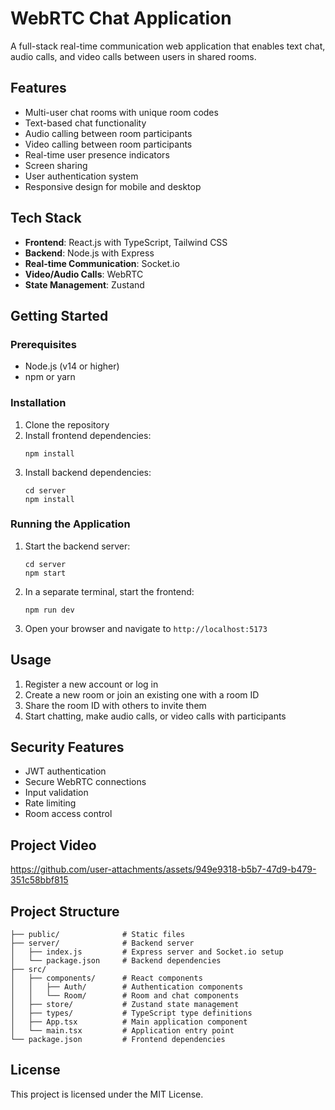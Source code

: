 # WebRTC Chat Application

A full-stack real-time communication web application that enables text chat, audio calls, and video calls between users in shared rooms.

## Features

- Multi-user chat rooms with unique room codes
- Text-based chat functionality
- Audio calling between room participants
- Video calling between room participants
- Real-time user presence indicators
- Screen sharing
- User authentication system
- Responsive design for mobile and desktop

## Tech Stack

- **Frontend**: React.js with TypeScript, Tailwind CSS
- **Backend**: Node.js with Express
- **Real-time Communication**: Socket.io
- **Video/Audio Calls**: WebRTC
- **State Management**: Zustand

## Getting Started

### Prerequisites

- Node.js (v14 or higher)
- npm or yarn

### Installation

1. Clone the repository
2. Install frontend dependencies:
   ```
   npm install
   ```
3. Install backend dependencies:
   ```
   cd server
   npm install
   ```

### Running the Application

1. Start the backend server:
   ```
   cd server
   npm start
   ```
2. In a separate terminal, start the frontend:
   ```
   npm run dev
   ```
3. Open your browser and navigate to `http://localhost:5173`

## Usage

1. Register a new account or log in
2. Create a new room or join an existing one with a room ID
3. Share the room ID with others to invite them
4. Start chatting, make audio calls, or video calls with participants

## Security Features

- JWT authentication
- Secure WebRTC connections
- Input validation
- Rate limiting
- Room access control

## Project Video

https://github.com/user-attachments/assets/949e9318-b5b7-47d9-b479-351c58bbf815

## Project Structure

```
├── public/              # Static files
├── server/              # Backend server
│   ├── index.js         # Express server and Socket.io setup
│   └── package.json     # Backend dependencies
├── src/
│   ├── components/      # React components
│   │   ├── Auth/        # Authentication components
│   │   └── Room/        # Room and chat components
│   ├── store/           # Zustand state management
│   ├── types/           # TypeScript type definitions
│   ├── App.tsx          # Main application component
│   └── main.tsx         # Application entry point
└── package.json         # Frontend dependencies
```

## License

This project is licensed under the MIT License.
